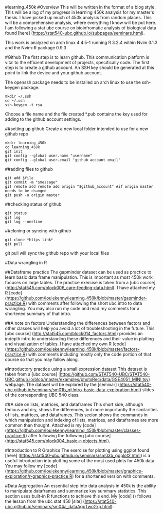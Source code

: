 #learning_450k
#Overview
This will be written in the format of a blog style.
This will be a log of my progress in learning 450k analysis for my master's thesis.
I have picked up much of 450k analysis from random places. This will be a comprehensive analysis, where everything I know will be put here. I am following a stat ubc course on bioinfromatic analysis of biological data found [here] (https://stat540-ubc.github.io/subpages/seminars.html).

This work is analyzed on arch linux 4.4.5-1 running R 3.2.4 within Nvim 0.1.3 and the Nvim-R package 0.9.3

#Github
The first step is to learn github. This communication platform is vital to the efficient development of projects, specifically code. The first step is to create a github account. An SSH key should be generated at this point to link the device and your github account.

The openssh package needs to be installed on arch linux to use the ssh-keygen package.

```
mkdir ~/.ssh
cd ~/.ssh
ssh-keygen -t rsa
```

Choose a file name and the file created \*.pub contains the key used for adding to the github account settings.

##setting up github
Create a new local folder intended to use for a new github repo
```
mkdir learning_450k  
cd learning_450k  
git init
git config --global user.name "username"
git config --global user.email "github account email"
```

##adding files to github
```
git add $file   
git commit -m "$message"  
git remote add remote add origin "$github_account" #if origin master needs to be changed   
git push -u origin master  
```
##checking status of github
```
git status  
git log  
git log --oneline  
```

##cloning or syncing with github
```
git clone *https link*
git pull
```
git pull will sync the github repo with your local files

#Data wrangling in R

##Dataframe practice
The gapminder dataset can be used as practice to learn basic data frame manipulation. This is important as most 450k work focuses on large tables. The practice exercise is taken from a [ubc course] (http://stat545.com/block006_care-feeding-data.html). I have attached my R [code] (https://github.com/louiekenny/learning_450k/blob/master/gapminder-practice.R) with comments after following the short ubc intro to data wrangling. You may also run my code and read my comments for a shortened summary of that intro.

##A note on factors
Understanding the differences between factors and other classes will help you avoid a lot of troubleshooting in the future. This [ubc course] (http://stat545.com/block014_factors.html) provides an indepth intro to understanding these differences and their value in platting and visualization of tables. I have attached my own R [code] (https://github.com/louiekenny/learning_450k/blob/master/factors-practice.R) with comments including mostly only the code portion of that course so that you may follow along.

#Introductory practice using a small expression dataset
This dataset is taken from a [ubc course] (https://github.com/STAT540-UBC/STAT540-UBC.github.io/blob/master/examples/photoRec/data/GSE4051_MINI.tsv) webpage. The dataset will be explored by the [seminar] (https://stat540-ubc.github.io/seminars/sm01b_gitIntro-basic-data-exploration.html) slides of the corresponding UBC 540 class.

##A side on lists, matrices, and dataframes
This short side, although tedious and dry, shows the differences, but more importantly the similarities of lists, matrices, and dataframes. This secion shows the commands in which manipulation and indexing of lists, matrices, and dataframes are more common than thought. Attached is my [code] (https://github.com/louiekenny/learning_450k/blob/master/classes-practice.R) after following the following [ubc course] (http://stat545.com/block004_basic-r-objects.html).

#Introduction to R Graphics
The exercise for plotting using ggplot found [here] (https://stat540-ubc.github.io/seminars/sm03b_ggplot2.html) is a useful introduction into plotting some of the most used plots for 450k data. You may follow my [code] (https://github.com/louiekenny/learning_450k/blob/master/graphics-exploration/r-graphics-practice.R) for a shortened version with comments.

#Data Aggregation
An essential step into data analysis in 450k is the ability to manipulate dataframes and summarize key summary statistics. This section uses built-in R functions to achieve this end. My [code] () follows the lesson from the ubc stat 450 [site] (https://stat540-ubc.github.io/seminars/sm04a_dataAggTwoGrp.html).
